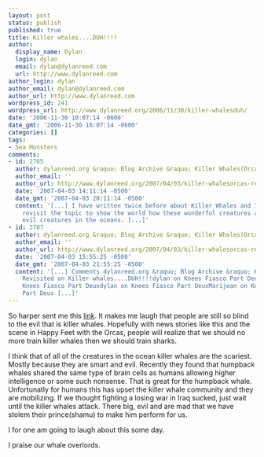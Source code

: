 ```yaml
---
layout: post
status: publish
published: true
title: Killer whales....DUH!!!!
author:
  display_name: Dylan
  login: dylan
  email: dylan@dylanreed.com
  url: http://www.dylanreed.com
author_login: dylan
author_email: dylan@dylanreed.com
author_url: http://www.dylanreed.com
wordpress_id: 241
wordpress_url: http://www.dylanreed.org/2006/11/30/killer-whalesduh/
date: '2006-11-30 10:07:14 -0600'
date_gmt: '2006-11-30 16:07:14 -0600'
categories: []
tags:
- Sea Monsters
comments:
- id: 2705
  author: dylanreed.org &raquo; Blog Archive &raquo; Killer Whales(Orcas) Revisited
  author_email: ''
  author_url: http://www.dylanreed.org/2007/04/03/killer-whalesorcas-revisited/
  date: '2007-04-03 14:11:14 -0500'
  date_gmt: '2007-04-03 20:11:14 -0500'
  content: '[...] I have written twice before about Killer Whales and I wanted to
    revisit the topic to show the world how these wonderful creatures are the most
    evil creatures in the oceans. [...]'
- id: 2707
  author: dylanreed.org &raquo; Blog Archive &raquo; Killer Whales(Orcas) Revisited
  author_email: ''
  author_url: http://www.dylanreed.org/2007/04/03/killer-whalesorcas-revisited-2/
  date: '2007-04-03 15:55:25 -0500'
  date_gmt: '2007-04-03 21:55:25 -0500'
  content: '[...] Comments dylanreed.org &raquo; Blog Archive &raquo; Killer Whales(Orcas)
    Revisited on Killer whales....DUH!!!!dylan on Knees Fiasco Part DeuxMarijean on
    Knees Fiasco Part Deuxdylan on Knees Fiasco Part DeuxMarijean on Knees Fiasco
    Part Deux [...]'
---
```

<p>So harper sent me this <a href="http://news.yahoo.com/s/ap/20061130/ap_on_re_us/seaworld_whale_attack">link</a>. It makes me laugh that people are still so blind to the evil that is killer whales. Hopefully with news stories like this and the scene in Happy Feet with the Orcas, people will realize that we should no more train killer whales then we should train sharks.</p>
<p>I think that of all of the creatures in the ocean killer whales are the scariest. Mostly because they are smart and evil. Recently they found that humpback whales shared the same type of brain cells as humans allowing higher intelligence or some such nonsense. That is great for the humpback whale. Unfortunatly for humans this has upset the killer whale community and they are mobilizing. If we thought fighting a losing war in Iraq sucked, just wait until the killer whales attack. There big, evil and are mad that we have stolem their prince(shamu) to make him perform for us.</p>
<p>I for one am going to laugh about this some day.</p>
<p>I praise our whale overlords.</p>

